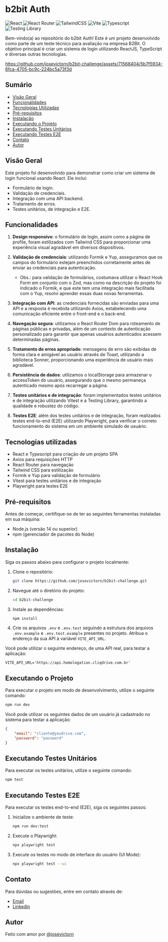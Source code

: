# b2bit Auth

![React](https://img.shields.io/badge/react-%2320232a.svg?style=for-the-badge&logo=react&logoColor=%2361DAFB)
![React Router](https://img.shields.io/badge/React_Router-CA4245?style=for-the-badge&logo=react-router&logoColor=white)
![TailwindCSS](https://img.shields.io/badge/tailwindcss-%2338B2AC.svg?style=for-the-badge&logo=tailwind-css&logoColor=white)
![Vite](https://img.shields.io/badge/vite-%23646CFF.svg?style=for-the-badge&logo=vite&logoColor=white)
![Typescript](https://img.shields.io/badge/TypeScript-007ACC?style=for-the-badge&logo=typescript&logoColor=white)
![Testing Library](https://img.shields.io/badge/testing%20library-323330?style=for-the-badge&logo=testing-library&logoColor=red)

Bem-vindo(a) ao repositório do b2bit Auth! Este é um projeto desenvolvido como parte de um teste técnico para avaliação na empresa B2Bit. O objetivo principal é criar um sistema de login utilizando ReactJS, TypeScript e diversas outras tecnologias.

https://github.com/josevictorn/b2bit-challenge/assets/71568404/5b7f5934-6fca-4705-bc9c-224bc5a73f3d

## Sumário

- [Visão Geral](#visão-geral)
- [Funcionalidades](#funcionalidades)
- [Tecnologias Utilizadas](#tecnologias-utilizadas)
- [Pré-requisitos](#pré-requisitos)
- [Instalação](#instalação)
- [Executando o Projeto](#executando-o-projeto)
- [Executando Testes Unitários](#executando-testes-unitários)
- [Executando Testes E2E](#executando-testes-e2e)
- [Contato](#contato)
- [Autor](#autor)

## Visão Geral

Este projeto foi desenvolvido para demonstrar como criar um sistema de login funcional usando React. Ele inclui:

- Formulário de login.
- Validação de credenciais.
- Integração com uma API backend.
- Tratamento de erros.
- Testes unitários, de integração e E2E.

## Funcionalidades

1. **Design responsivo**: o formulário de login, assim como a página de profile, foram estilizados com Tailwind CSS para proporcionar uma experiência visual agradável em diversos dispositivos.

2. **Validação de credenciais**: utilizando Formik e Yup, asseguramos que os campos do formulário estejam preenchidos corretamente antes de enviar as credenciais para autenticação.
   - Obs.: para validação de formulários, costumava utilizar o React Hook Form em conjunto com o Zod, mas como na descrição do projeto foi indicado o Formik, e que este tem uma integração mais facilitada com o Yup, resolvi aprender essas duas novas ferramentas.

3. **Integração com API**: as credenciais fornecidas são enviadas para uma API e a resposta é recebida utilizando Axios, estabelecendo uma comunicação eficiente entre o front-end e o back-end.

4. **Navegação segura**: utilizamos o React Router Dom para roteamento de páginas públicas e privadas, além de um contexto de autenticação personalizado para garantir que apenas usuários autenticados acessem determinadas páginas.

5. **Tratamento de erros apropriado**: mensagens de erro são exibidas de forma clara e amigável ao usuário através de Toast, utilizando a biblioteca Sonner, proporcionando uma experiência de usuário mais agradável.

6. **Persistência de dados**: utilizamos o localStorage para armazenar o accessToken do usuário, assegurando que o mesmo permaneça autenticado mesmo após recarregar a página.

7. **Testes unitários e de integração**: foram implementados testes unitários e de integração utilizando Vitest e a Testing Library, garantindo a qualidade e robustez do código.

8. **Testes E2E**: além dos testes unitários e de integração, foram realizados testes end-to-end (E2E) utilizando Playwright, para verificar o correto funcionamento do sistema em um ambiente simulado de usuário.


## Tecnologias utilizadas

- React e Typescript para criação de um projeto SPA
- Axios para requisições HTTP
- React Router para navegação
- Tailwind CSS para estilização
- Formik e Yup para validação de formulário
- Vitest para testes unitários e de integração
- Playwright para testes E2E

## Pré-requisitos

Antes de começar, certifique-se de ter as seguintes ferramentas instaladas em sua máquina:

- Node.js (versão 14 ou superior)
- npm (gerenciador de pacotes do Node)

## Instalação

Siga os passos abaixo para configurar o projeto localmente:

1. Clone o repositório:
    ```sh
    git clone https://github.com/josevictorn/b2bit-challenge.git
    ```
2. Navegue até o diretório do projeto:
    ```sh
    cd b2bit-challenge
    ```
3. Instale as dependências:
    ```sh
    npm install
    ```
4. Crie os arquivos ```.env``` e ```.env.test``` seguindo a estrutura dos arquivos ```.env.example``` e ```.env.test.example``` presentes no projeto. Atribua o endereço da sua API à variável ```VITE_API_URL```.

Você pode utilizar o seguinte endereço, de uma API real, para testar a aplicação:
```.env
VITE_API_URL='https://api.homologation.cliqdrive.com.br'
```

## Executando o Projeto

Para executar o projeto em modo de desenvolvimento, utilize o seguinte comando:
```sh
npm run dev
```
Você pode utilizar os seguintes dados de um usuário já cadastrado no sistema para testar a aplicação:
```json
{
    "email": "cliente@youdrive.com",
    "password": "password"
}
```

## Executando Testes Unitários

Para executar os testes unitários, utilize o seguinte comando:
```sh
npm test
```

## Executando Testes E2E

Para executar os testes end-to-end (E2E), siga os seguintes passos:
1. Inicialize o ambiente de teste:
    ```sh
    npm run dev:test
    ```
2. Execute o Playwright:
    ```sh
    npx playwright test
    ```
3. Execute os testes no modo de interface do usuário (UI Mode):
    ```sh
    npx playwright test --ui
    ```

## Contato
Para dúvidas ou sugestões, entre em contato através de:

- [Email](josevictornascimento2016@email.com)
- [Linkedin](https://www.linkedin.com/in/jos%C3%A9-victor-nascimento-7983b2230/)

## Autor

Feito com amor por [@josevictorn](https://github.com/josevictorn)

